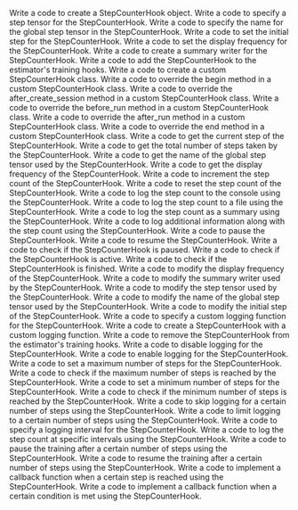 Write a code to create a StepCounterHook object.
Write a code to specify a step tensor for the StepCounterHook.
Write a code to specify the name for the global step tensor in the StepCounterHook.
Write a code to set the initial step for the StepCounterHook.
Write a code to set the display frequency for the StepCounterHook.
Write a code to create a summary writer for the StepCounterHook.
Write a code to add the StepCounterHook to the estimator's training hooks.
Write a code to create a custom StepCounterHook class.
Write a code to override the begin method in a custom StepCounterHook class.
Write a code to override the after_create_session method in a custom StepCounterHook class.
Write a code to override the before_run method in a custom StepCounterHook class.
Write a code to override the after_run method in a custom StepCounterHook class.
Write a code to override the end method in a custom StepCounterHook class.
Write a code to get the current step of the StepCounterHook.
Write a code to get the total number of steps taken by the StepCounterHook.
Write a code to get the name of the global step tensor used by the StepCounterHook.
Write a code to get the display frequency of the StepCounterHook.
Write a code to increment the step count of the StepCounterHook.
Write a code to reset the step count of the StepCounterHook.
Write a code to log the step count to the console using the StepCounterHook.
Write a code to log the step count to a file using the StepCounterHook.
Write a code to log the step count as a summary using the StepCounterHook.
Write a code to log additional information along with the step count using the StepCounterHook.
Write a code to pause the StepCounterHook.
Write a code to resume the StepCounterHook.
Write a code to check if the StepCounterHook is paused.
Write a code to check if the StepCounterHook is active.
Write a code to check if the StepCounterHook is finished.
Write a code to modify the display frequency of the StepCounterHook.
Write a code to modify the summary writer used by the StepCounterHook.
Write a code to modify the step tensor used by the StepCounterHook.
Write a code to modify the name of the global step tensor used by the StepCounterHook.
Write a code to modify the initial step of the StepCounterHook.
Write a code to specify a custom logging function for the StepCounterHook.
Write a code to create a StepCounterHook with a custom logging function.
Write a code to remove the StepCounterHook from the estimator's training hooks.
Write a code to disable logging for the StepCounterHook.
Write a code to enable logging for the StepCounterHook.
Write a code to set a maximum number of steps for the StepCounterHook.
Write a code to check if the maximum number of steps is reached by the StepCounterHook.
Write a code to set a minimum number of steps for the StepCounterHook.
Write a code to check if the minimum number of steps is reached by the StepCounterHook.
Write a code to skip logging for a certain number of steps using the StepCounterHook.
Write a code to limit logging to a certain number of steps using the StepCounterHook.
Write a code to specify a logging interval for the StepCounterHook.
Write a code to log the step count at specific intervals using the StepCounterHook.
Write a code to pause the training after a certain number of steps using the StepCounterHook.
Write a code to resume the training after a certain number of steps using the StepCounterHook.
Write a code to implement a callback function when a certain step is reached using the StepCounterHook.
Write a code to implement a callback function when a certain condition is met using the StepCounterHook.